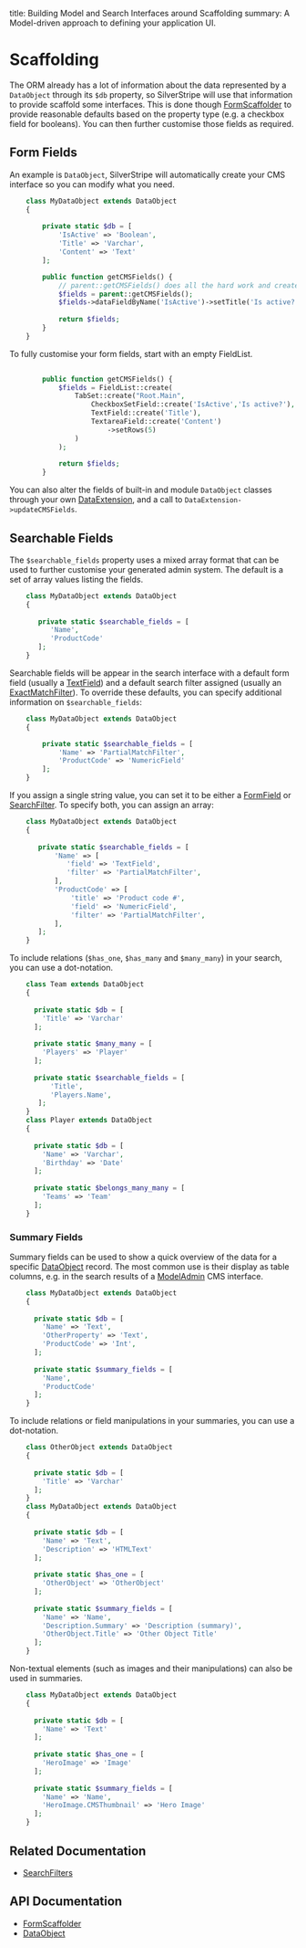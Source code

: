 title: Building Model and Search Interfaces around Scaffolding
summary: A Model-driven approach to defining your application UI.

# Scaffolding

The ORM already has a lot of information about the data represented by a `DataObject` through its `$db` property, so 
SilverStripe will use that information to provide scaffold some interfaces. This is done though [FormScaffolder](api:SilverStripe\Forms\FormScaffolder)
to provide reasonable defaults based on the property type (e.g. a checkbox field for booleans). You can then further 
customise those fields as required.

## Form Fields

An example is `DataObject`, SilverStripe will automatically create your CMS interface so you can modify what you need.

```php
	class MyDataObject extends DataObject 
	{
		
		private static $db = [
			'IsActive' => 'Boolean',
			'Title' => 'Varchar',
			'Content' => 'Text'
		];

		public function getCMSFields() {
			// parent::getCMSFields() does all the hard work and creates the fields for Title, IsActive and Content.
			$fields = parent::getCMSFields();
			$fields->dataFieldByName('IsActive')->setTitle('Is active?');
			
			return $fields;
		}
	}

```

To fully customise your form fields, start with an empty FieldList.

```php
	
		public function getCMSFields() {
			$fields = FieldList::create(
				TabSet::create("Root.Main",
					CheckboxSetField::create('IsActive','Is active?'),
					TextField::create('Title'),
					TextareaField::create('Content')
						->setRows(5)
				)
			);
			
			return $fields;
		}
```

You can also alter the fields of built-in and module `DataObject` classes through your own 
[DataExtension](/developer_guides/extending/extensions), and a call to `DataExtension->updateCMSFields`.

## Searchable Fields

The `$searchable_fields` property uses a mixed array format that can be used to further customise your generated admin
system. The default is a set of array values listing the fields.

```php
	class MyDataObject extends DataObject 
	{
	
	   private static $searchable_fields = [
	      'Name',
	      'ProductCode'
	   ];
	}

```

Searchable fields will be appear in the search interface with a default form field (usually a [TextField](api:SilverStripe\Forms\TextField)) and a 
default search filter assigned (usually an [ExactMatchFilter](api:SilverStripe\ORM\Filters\ExactMatchFilter)). To override these defaults, you can specify 
additional information on `$searchable_fields`:

```php
	class MyDataObject extends DataObject 
	{

		private static $searchable_fields = [
			'Name' => 'PartialMatchFilter',
			'ProductCode' => 'NumericField'
		];
	}

```

If you assign a single string value, you can set it to be either a [FormField](api:SilverStripe\Forms\FormField) or [SearchFilter](api:SilverStripe\ORM\Filters\SearchFilter). To specify 
both, you can assign an array:

```php
	class MyDataObject extends DataObject 
	{
	
	   private static $searchable_fields = [
	       'Name' => [
	          'field' => 'TextField',
	          'filter' => 'PartialMatchFilter',
	       ],
	       'ProductCode' => [
	           'title' => 'Product code #',
	           'field' => 'NumericField',
	           'filter' => 'PartialMatchFilter',
	       ],
	   ];
	}

```

To include relations (`$has_one`, `$has_many` and `$many_many`) in your search, you can use a dot-notation.

```php
	class Team extends DataObject 
	{
	
	  private static $db = [
	    'Title' => 'Varchar'
	  ];
	
	  private static $many_many = [
	    'Players' => 'Player'
	  ];
	
	  private static $searchable_fields = [
	      'Title',
	      'Players.Name',
	   ];
	}
	class Player extends DataObject 
	{
	
	  private static $db = [
	    'Name' => 'Varchar',
	    'Birthday' => 'Date'
	  ];
	
	  private static $belongs_many_many = [
	    'Teams' => 'Team'
	  ];
	}

```

### Summary Fields

Summary fields can be used to show a quick overview of the data for a specific [DataObject](api:SilverStripe\ORM\DataObject) record. The most common use 
is their display as table columns, e.g. in the search results of a [ModelAdmin](api:SilverStripe\Admin\ModelAdmin) CMS interface.

```php
	class MyDataObject extends DataObject 
	{
	
	  private static $db = [
	    'Name' => 'Text',
	    'OtherProperty' => 'Text',
	    'ProductCode' => 'Int',
	  ]; 
	
	  private static $summary_fields = [
	    'Name',
	    'ProductCode'
	  ];
	}

```

To include relations or field manipulations in your summaries, you can use a dot-notation.

```php
	class OtherObject extends DataObject 
	{
	
	  private static $db = [
	    'Title' => 'Varchar'
	  ];
	}
	class MyDataObject extends DataObject 
	{
	
	  private static $db = [
	    'Name' => 'Text',
	    'Description' => 'HTMLText'
	  ];
	
	  private static $has_one = [
	    'OtherObject' => 'OtherObject'
	  ];
	
	  private static $summary_fields = [
	    'Name' => 'Name',
	    'Description.Summary' => 'Description (summary)',
	    'OtherObject.Title' => 'Other Object Title'
	  ];
	}

```

Non-textual elements (such as images and their manipulations) can also be used in summaries.

```php
	class MyDataObject extends DataObject 
	{
	
	  private static $db = [
	    'Name' => 'Text'
	  ];
	
	  private static $has_one = [
	    'HeroImage' => 'Image'
	  ];
	
	  private static $summary_fields = [
	    'Name' => 'Name',
	    'HeroImage.CMSThumbnail' => 'Hero Image'
	  ];
	}

```

## Related Documentation

* [SearchFilters](searchfilters)

## API Documentation

* [FormScaffolder](api:SilverStripe\Forms\FormScaffolder)
* [DataObject](api:SilverStripe\ORM\DataObject)
